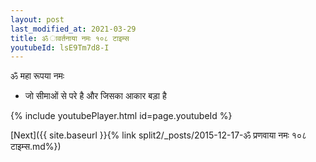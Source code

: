 ```yaml
---
layout: post
last_modified_at: 2021-03-29
title: ॐ ावर्तनाया नमः १०८ टाइम्स
youtubeId: lsE9Tm7d8-I
---
```

 
 
 ॐ महा रूपया नमः  
 
 -  जो सीमाओं से परे है और जिसका आकार बड़ा है 
 
  
 
  
 
 
 
 
 
 


{% include youtubePlayer.html id=page.youtubeId %}
 
[Next]({{ site.baseurl }}{% link  split2/_posts/2015-12-17-ॐ प्रणवाया नमः १०८ टाइम्स.md%})
 
